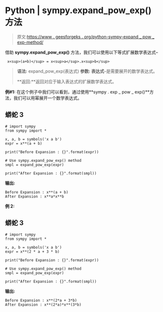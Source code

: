 # Python | sympy.expand_pow_exp()方法

> 原文:[https://www . geesforgeks . org/python-sympy-expand _ pow _ exp-method/](https://www.geeksforgeeks.org/python-sympy-expand_pow_exp-method/)

借助 **sympy.expand_pow_exp()** 方法，我们可以使用以下等式扩展数学表达式–

```
 x<sup>(a+b)</sup> = x<sup>a</sup>.x<sup>b</sup>
```

> **语法:** expand_pow_exp(表达式)
> **参数:**
> **表达式**–是需要展开的数学表达式。
> 
> **返回:**返回对应于输入表达式的扩展数学表达式。

**例#1:**
在这个例子中我们可以看到，通过使用**sympy . exp _ pow _ exp()**方法，我们可以用幂展开一个数学表达式。

## 蟒蛇 3

```
# import sympy
from sympy import * 

x, a, b = symbols('x a b')
expr = x**(a + b)

print("Before Expansion : {}".format(expr))

# Use sympy.expand_pow_exp() method
smpl = expand_pow_exp(expr) 

print("After Expansion : {}".format(smpl)) 
```

**输出:**

```
Before Expansion : x**(a + b)
After Expansion : x**a*x**b

```

**例 2:**

## 蟒蛇 3

```
# import sympy
from sympy import * 

x, a, b = symbols('x a b')
expr = x**(2 * a + 3 * b)

print("Before Expansion : {}".format(expr))

# Use sympy.expand_pow_exp() method
smpl = expand_pow_exp(expr) 

print("After Expansion : {}".format(smpl)) 
```

**输出:**

```
Before Expansion : x**(2*a + 3*b)
After Expansion : x**(2*a)*x**(3*b)

```